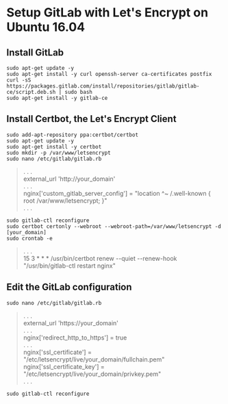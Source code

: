 # Setup GitLab with Let's Encrypt on Ubuntu 16.04
## Install GitLab
```shell
sudo apt-get update -y
sudo apt-get install -y curl openssh-server ca-certificates postfix
curl -sS https://packages.gitlab.com/install/repositories/gitlab/gitlab-ce/script.deb.sh | sudo bash
sudo apt-get install -y gitlab-ce
```

## Install Certbot, the Let's Encrypt Client
```shell
sudo add-apt-repository ppa:certbot/certbot
sudo apt-get update -y
sudo apt-get install -y certbot
sudo mkdir -p /var/www/letsencrypt
sudo nano /etc/gitlab/gitlab.rb
```
> . . .  
external_url 'http://your_domain'  
. . .  
nginx['custom_gitlab_server_config'] = "location ^~ /.well-known { root /var/www/letsencrypt; }"  
. . .
```shell
sudo gitlab-ctl reconfigure
sudo certbot certonly --webroot --webroot-path=/var/www/letsencrypt -d [your_domain]
sudo crontab -e
```
> . . .  
15 3 * * * /usr/bin/certbot renew --quiet --renew-hook "/usr/bin/gitlab-ctl restart nginx"

## Edit the GitLab configuration
```shell
sudo nano /etc/gitlab/gitlab.rb
```
> . . .  
external_url 'https://your_domain'  
. . .  
nginx['redirect_http_to_https'] = true  
. . .  
nginx['ssl_certificate'] = "/etc/letsencrypt/live/your_domain/fullchain.pem"  
nginx['ssl_certificate_key'] = "/etc/letsencrypt/live/your_domain/privkey.pem"  
. . .  
```shell
sudo gitlab-ctl reconfigure
```
